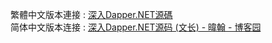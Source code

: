 繁體中文版本連接 : [深入Dapper.NET源碼](zh_tw.md)  
简体中文版本连接 : [深入Dapper.NET源码 (文长) - 暐翰 - 博客园](https://www.cnblogs.com/ITWeiHan/p/11614704.html)  